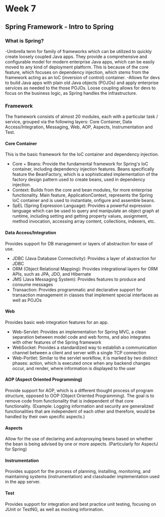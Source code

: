 # Week 7

## Spring Framework - Intro to Spring

### What is Spring?
-Umbrella term for family of frameworks which can be utilized to quickly create loosely coupled Java apps. They provide a comprehensive and configurable model for modern enterprise Java apps, which can be easily moved to any kind of deployment platform. This is because of the core feature, which focuses on dependency injection, which stems from the framework acting as an IoC (inversion of control) container.
-Allows for devs to build Java apps with plain old Java objects (POJOs) and apply enterprise services as needed to the those POJOs. Loose coupling allows for devs to focus on the business logic, as Spring handles the infrastructure.

### Framework
The framework consists of almost 20 modules, each with a particular task / service, grouped via the following layers: Core Container, Data Access/Integration, Messaging, Web, AOP, Aspects, Instrumentation and Test.

#### Core Container
This is the basic framework for the IoC container and dependency injection.

- Core + Beans: Provide the fundamental framework for Spring's IoC container, including dependency injection features.  Beans specifically feature the BeanFactory, which is a sophisticated implementation of the factory design pattern used to create beans, used in dependency injection.
- Context: Builds from the core and bean modules, for more enterprise functionality. Main feature, ApplicationContext, represents the Spring IoC container and is used to instantiate, onfigure and assemble beans.
- SpEL (Spring Expression Language): Provides a powerful expression language which can be used to query and manipulate an object graph at runtime, including setting and getting property values, assignment, method invocation, accessing array content, collections, indexers, etc.

#### Data Access/Integration
Provides support for DB management or layers of abstraction for ease of use.

- JDBC (Java Database Connectivity): Provides a layer of abstraction for JDBC
- ORM (Object Relational Mapping): Provides integrational layers for ORM APIs, such as JPA, JDO, and Hibernate
- JMS (Java Messaging System): Provides features to produce and consume messages
- Transaction: Provides programmatic and declarative support for transaction management in classes that implement special interfaces as well as POJOs

#### Web
Provides basic web integration features for an app.

- Web-Servlet: Provides an implementation for Spring MVC, a clean separation between model code and web forms, and also integrates with other features of the Spring framework
- WebSocket: Provides a standardized way to establish a communication channel between a client and server with a single TCP connection
- Web-Portlet: Similar to the servlet workflow, it is marked by two distinct phases: action, which is executed once when any backend changes occur, and render, where information is displayed to the user

#### AOP (Aspect Oriented Programming)
Provide support for AOP, which is a different thought process of program structure, opposed to OOP (Object Oriented Programming). The goal is to remove code from functionality that is independent of that core functionality. (Example: Logging information and security are generalized functionalities that are independent of each other and therefore, would be handled by their own specific aspects.)

#### Aspects
Allow for the use of declaring and autoproxying beans based on whether the bean is being advised by one or more aspects. (Particularly for AspectJ for Spring)

#### Instrumentation
Provides support for the process of planning, installing, monitoring, and maintaining systems (instrumentation) and classloader implementation used in the app server.

#### Test
Provides support for integration and best practice unit testing, focusing on JUnit or TestNG, as well as mocking information.